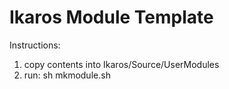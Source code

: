 # Ikaros Module Template

Instructions:

1. copy contents into Ikaros/Source/UserModules
1. run: sh mkmodule.sh <name>
